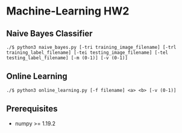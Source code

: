 # Machine-Learning HW2

## Naive Bayes Classifier
```shell script
./$ python3 naive_bayes.py [-tri training_image_filename] [-trl training_label_filename] [-tei testing_image_filename] [-tel testing_label_filename] [-m (0-1)] [-v (0-1)]
```

## Online Learning
```shell script
./$ python3 online_learning.py [-f filename] <a> <b> [-v (0-1)]
```

## Prerequisites
* numpy >= 1.19.2
